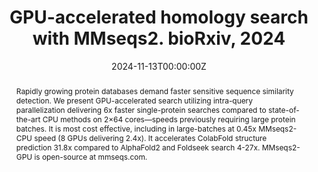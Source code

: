 ---
title: "Structure-guided isoform identification for the human transcriptome"
authors:
- Markus J Sommer* 
- admin
- ...
- Martin Steinegger
- Steven L Salzberg
author_notes:
- "Equal contribution"
- "Author"
- "Author"
- "Corresponding author"
- "Corresponding author"

date: "2022-12-15T00:00:00Z"
doi: "https://doi.org/10.7554/eLife.82556"

# Schedule page publish date (NOT publication's date).
publishDate: "2024-07-07T00:00:00Z"

# Publication type.
# Accepts a single type but formatted as a YAML list (for Hugo requirements).
# Enter a publication type from the CSL standard.
publication_types: ["article-journal"]

# Publication name and optional abbreviated publication name.
publication: "*Elife, 11*"
publication_short: ""

abstract: Recently developed methods to predict three-dimensional protein structure with high accuracy have opened new avenues for genome and proteome research. We explore a new hypothesis in genome annotation, namely whether computationally predicted structures can help to identify which of multiple possible gene isoforms represents a functional protein product. Guided by protein structure predictions, we evaluated over 230,000 isoforms of human protein-coding genes assembled from over 10,000 RNA sequencing experiments across many human tissues. From this set of assembled transcripts, we identified hundreds of isoforms with more confidently predicted structure and potentially superior function in comparison to canonical isoforms in the latest human gene database. We illustrate our new method with examples where structure provides a guide to function in combination with expression and evolutionary evidence. Additionally, we provide the complete set of structures as a resource to better understand the function of human genes and their isoforms. These results demonstrate the promise of protein structure prediction as a genome annotation tool, allowing us to refine even the most highly curated catalog of human proteins. More generally we demonstrate a practical, structure-guided approach that can be used to enhance the annotation of any genome.

# Summary. An optional shortened abstract.
summary: ''

tags:
- ''
featured: false

# links:
# - name: ""
#   url: ""
url_pdf: https://elifesciences.org/articles/82556
url_code: ''
url_dataset: ''
url_poster: ''
url_project: ''
url_slides: ''
url_source: ''
url_video: ''

# Featured image
# To use, add an image named `featured.jpg/png` to your page's folder. 
image:
  caption: 'Image credit: [**Unsplash**](https://unsplash.com/photos/jdD8gXaTZsc)'
  focal_point: ""
  preview_only: false

# Associated Projects (optional).
#   Associate this publication with one or more of your projects.
#   Simply enter your project's folder or file name without extension.
#   E.g. `internal-project` references `content/project/internal-project/index.md`.
#   Otherwise, set `projects: []`.
projects: []

# Slides (optional).
#   Associate this publication with Markdown slides.
#   Simply enter your slide deck's filename without extension.
#   E.g. `slides: "example"` references `content/slides/example/index.md`.
#   Otherwise, set `slides: ""`.
slides: example


title: "GPU-accelerated homology search with MMseqs2. bioRxiv, 2024"
authors:
- Felix Kallenborn* 
- admin
- ...
- Christian Dallago
- Milot Mirdita
- Bertil Schmidt
- Martin Steinegger
author_notes:
- "Equal contribution"
- "Author"
- "Author"
- "Corresponding author"
- "Corresponding author"
- "Corresponding author"
- "Corresponding author"

date: "2024-11-13T00:00:00Z"
doi: "https://doi.org/10.1101/2024.11.13.623350"

# Schedule page publish date (NOT publication's date).
# publishDate: "2024-07-07T00:00:00Z"

# Publication type.
# Accepts a single type but formatted as a YAML list (for Hugo requirements).
# Enter a publication type from the CSL standard.
publication_types: ["article-journal"]

# Publication name and optional abbreviated publication name.
# publication: "*Elife, 11*"
# publication_short: ""

abstract: Rapidly growing protein databases demand faster sensitive sequence similarity detection. We present GPU-accelerated search utilizing intra-query parallelization delivering 6x faster single-protein searches compared to state-of-the-art CPU methods on 2×64 cores—speeds previously requiring large protein batches. It is most cost effective, including in large-batches at 0.45x MMseqs2-CPU speed (8 GPUs delivering 2.4x). It accelerates ColabFold structure prediction 31.8x compared to AlphaFold2 and Foldseek search 4-27x. MMseqs2-GPU is open-source at mmseqs.com.

# Summary. An optional shortened abstract.
summary: ''

tags:
- ''
featured: false

# links:
# - name: ""
#   url: ""
url_pdf: https://www.biorxiv.org/content/10.1101/2024.11.13.623350v6.full.pdf
url_code: ''
url_dataset: ''
url_poster: ''
url_project: ''
url_slides: ''
url_source: ''
url_video: ''

# Featured image
# To use, add an image named `featured.jpg/png` to your page's folder. 
image:
  caption: 'Image credit: [**Unsplash**](https://unsplash.com/photos/jdD8gXaTZsc)'
  focal_point: ""
  preview_only: false

# Associated Projects (optional).
#   Associate this publication with one or more of your projects.
#   Simply enter your project's folder or file name without extension.
#   E.g. `internal-project` references `content/project/internal-project/index.md`.
#   Otherwise, set `projects: []`.
projects: []

# Slides (optional).
#   Associate this publication with Markdown slides.
#   Simply enter your slide deck's filename without extension.
#   E.g. `slides: "example"` references `content/slides/example/index.md`.
#   Otherwise, set `slides: ""`.
slides: example
---